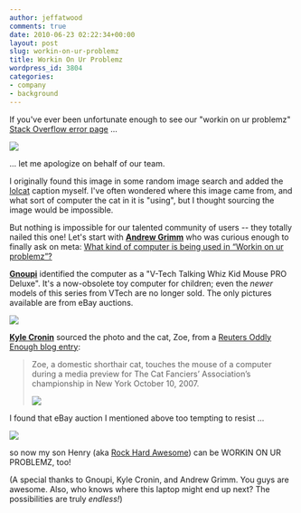 ```yaml
---
author: jeffatwood
comments: true
date: 2010-06-23 02:22:34+00:00
layout: post
slug: workin-on-ur-problemz
title: Workin On Ur Problemz
wordpress_id: 3804
categories:
- company
- background
---
```



If you've ever been unfortunate enough to see our "workin on ur problemz" [Stack Overflow error page](http://stackoverflow.com/error) ...



![](http://blog.stackoverflow.com/wp-content/uploads/error-lolcat-problemz.jpg)



... let me apologize on behalf of our team.



I originally found this image in some random image search and added the [lolcat](http://en.wikipedia.org/wiki/Lolcat) caption myself. I've often wondered where this image came from, and what sort of computer the cat in it is "using", but I thought sourcing the image would be impossible.



But nothing is impossible for our talented community of users -- they totally nailed this one! Let's start with **[Andrew Grimm](http://stackoverflow.com/users/38765/andrew-grimm)** who was curious enough to finally ask on meta: [What kind of computer is being used in “Workin on ur problemz”?](http://meta.stackoverflow.com/questions/37597/what-kind-of-computer-is-being-used-in-workin-on-ur-problemz)



**[Gnoupi](http://superuser.com/users/3110/gnoupi)** identified the computer as a "V-Tech Talking Whiz Kid Mouse PRO Deluxe". It's a now-obsolete toy computer for children; even the _newer_ models of this series from VTech are no longer sold. The only pictures available are from eBay auctions.



![](http://blog.stackoverflow.com/wp-content/uploads/v-tech-talking-whiz-kid-mouse-pro-deluxe.jpg)



**[Kyle Cronin](http://stackoverflow.com/users/658/kyle-cronin)** sourced the photo and the cat, Zoe, from a [Reuters Oddly Enough blog entry](http://blogs.reuters.com/oddly-enough/2007/10/11/just-too-obvious-cat-and-mouse/):





<blockquote>
Zoe, a domestic shorthair cat, touches the mouse of a computer during a media preview for The Cat Fanciers’ Association’s championship in New York October 10, 2007.

> 
> 
![](http://blog.stackoverflow.com/wp-content/uploads/cat-zoe.jpg)
</blockquote>





I found that eBay auction I mentioned above too tempting to resist ... 



![](http://blog.stackoverflow.com/wp-content/uploads/rock-hard-awesome-workin-on-ur-problemz.jpg)



so now my son Henry (aka [Rock Hard Awesome](http://twitter.com/rockhardawesome)) can be WORKIN ON UR PROBLEMZ, too!



(A special thanks to Gnoupi, Kyle Cronin, and Andrew Grimm. You guys are awesome. Also, who knows where this laptop might end up next? The possibilities are truly _endless!_)


